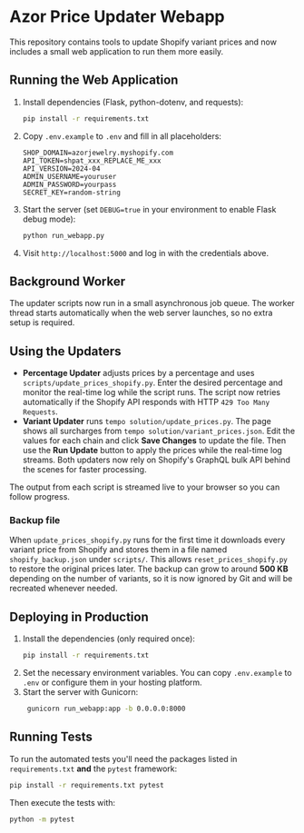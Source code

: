 # Azor Price Updater Webapp

This repository contains tools to update Shopify variant prices and now includes a small web application to run them more easily.

## Running the Web Application

1. Install dependencies (Flask, python-dotenv, and requests):
   ```bash
   pip install -r requirements.txt
   ```
2. Copy `.env.example` to `.env` and fill in all placeholders:
   ```
   SHOP_DOMAIN=azorjewelry.myshopify.com
   API_TOKEN=shpat_xxx_REPLACE_ME_xxx
   API_VERSION=2024-04
   ADMIN_USERNAME=youruser
   ADMIN_PASSWORD=yourpass
   SECRET_KEY=random-string
   ```
3. Start the server (set `DEBUG=true` in your environment to enable Flask debug
   mode):
   ```bash
   python run_webapp.py
   ```
4. Visit `http://localhost:5000` and log in with the credentials above.

## Background Worker

The updater scripts now run in a small asynchronous job queue. The worker
thread starts automatically when the web server launches, so no extra setup is
required.

## Using the Updaters

- **Percentage Updater** adjusts prices by a percentage and uses `scripts/update_prices_shopify.py`. Enter the desired percentage and monitor the real-time log while the script runs. The script now retries automatically if the Shopify API responds with HTTP `429 Too Many Requests`.
- **Variant Updater** runs `tempo solution/update_prices.py`. The page shows all surcharges from `tempo solution/variant_prices.json`. Edit the values for each chain and click **Save Changes** to update the file. Then use the **Run Update** button to apply the prices while the real-time log streams. Both updaters now rely on Shopify's GraphQL bulk API behind the scenes for faster processing.

The output from each script is streamed live to your browser so you can follow progress.

### Backup file

When `update_prices_shopify.py` runs for the first time it downloads every
variant price from Shopify and stores them in a file named
`shopify_backup.json` under `scripts/`. This allows
`reset_prices_shopify.py` to restore the original prices later.  The backup can
grow to around **500&nbsp;KB** depending on the number of variants, so it is now
ignored by Git and will be recreated whenever needed.

## Deploying in Production

1. Install the dependencies (only required once):
   ```bash
   pip install -r requirements.txt
   ```
2. Set the necessary environment variables. You can copy `.env.example` to `.env` or configure them in your hosting platform.
3. Start the server with Gunicorn:
   ```bash
    gunicorn run_webapp:app -b 0.0.0.0:8000
    ```

## Running Tests

To run the automated tests you'll need the packages listed in
`requirements.txt` **and** the `pytest` framework:

```bash
pip install -r requirements.txt pytest
```

Then execute the tests with:

```bash
python -m pytest
```
